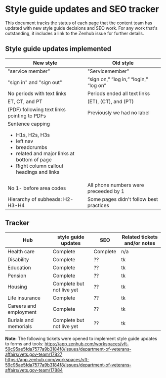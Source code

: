 # Style guide updates and SEO tracker

This document tracks the status of each page that the content team has updated with new style guide decisions and SEO work. For any work that's outstanding, it includes a link to the Zenhub issue for further details.

## Style guide updates implemented

| New style | Old style|
| --- | --- |
| "service member" | "Servicemember" |
| "sign in" and "sign out" | “sign on,” “log in,” “login,” “log on” |
| No periods with text links | Periods ended all text links |
| ET, CT, and PT | (ET), (CT), and (PT) |
| (PDF) following text links pointing to PDFs | Previously we had no label | 
| Sentence capping <ul> <li> H1s, H2s, H3s </li><li> left nav </li><li> breadcrumbs </li><li> related and major links at bottom of page </li><li> Right column callout headings and links </li></ul> |
| No 1- before area codes | All phone numbers were preceeded by 1 |
| Hierarchy of subheads: H2-H3-H4 | Some pages didn't follow best practices |

## Tracker

| Hub | style guide updates | SEO | Related tickets and/or notes |
| --- | --- | --- | --- |
| Health care | Complete | Complete | n/a |
| Disability | Complete | ?? | tk |
| Education | Complete | ?? | tk |
| Pension | Complete | ?? | tk |
| Housing | Complete but not live yet | ?? | tk |
| Life insurance | Complete | ?? | tk |
| Careers and employment | Complete | ?? | tk |
| Burials and memorials | Complete but not live yet | ?? | tk |

**Note:** The following tickets were opened to implement style guide updates to forms and tools:
https://app.zenhub.com/workspaces/vft-59c95ae5fda7577a9b3184f8/issues/department-of-veterans-affairs/vets.gov-team/17827 <br>
https://app.zenhub.com/workspaces/vft-59c95ae5fda7577a9b3184f8/issues/department-of-veterans-affairs/vets.gov-team/17884
